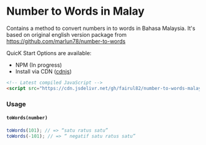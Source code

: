 # Number to Words in Malay

Contains a method to convert numbers in to words in Bahasa Malaysia. 
It's based on original english version package from https://github.com/marlun78/number-to-words 

QuicK Start Options are available:
- NPM (In progress)
- Install via CDN ([cdnjs](https://cdn.jsdelivr.net/gh/fairul82/number-to-words-malay/numberToWordsMalay.js))
```html
<!-- Latest compiled JavaScript -->
<script src="https://cdn.jsdelivr.net/gh/fairul82/number-to-words-malay/numberToWordsMalay.js"></script>
```
### Usage
#### `toWords(number)`
```js
toWords(101); // => “satu ratus satu”
toWords(-101); // => “ negatif satu ratus satu”
```
